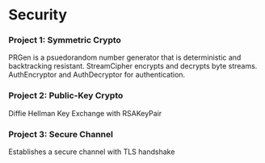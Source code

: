 # Security

### Project 1: Symmetric Crypto
PRGen is a psuedorandom number generator that is deterministic and backtracking resistant.
StreamCipher encrypts and decrypts byte streams.
AuthEncryptor and AuthDecryptor for authentication.


### Project 2: Public-Key Crypto
Diffie Hellman Key Exchange with RSAKeyPair

### Project 3: Secure Channel
Establishes a secure channel with TLS handshake
